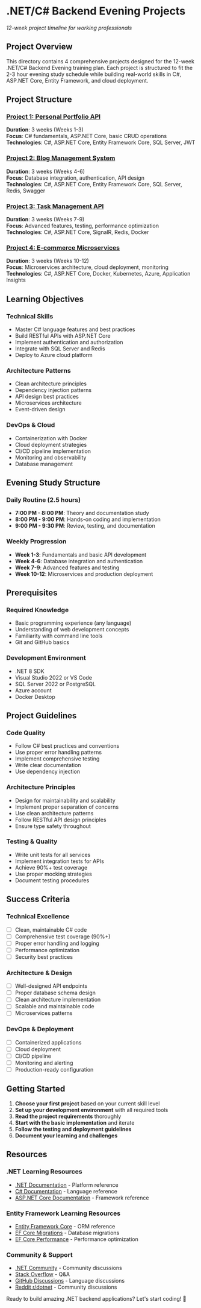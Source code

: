 # .NET/C# Backend Evening Projects
*12-week project timeline for working professionals*

## Project Overview
This directory contains 4 comprehensive projects designed for the 12-week .NET/C# Backend Evening training plan. Each project is structured to fit the 2-3 hour evening study schedule while building real-world skills in C#, ASP.NET Core, Entity Framework, and cloud deployment.

## Project Structure

### [Project 1: Personal Portfolio API](./Project_1_Personal_Portfolio_API.html)
**Duration**: 3 weeks (Weeks 1-3)  
**Focus**: C# fundamentals, ASP.NET Core, basic CRUD operations  
**Technologies**: C#, ASP.NET Core, Entity Framework Core, SQL Server, JWT

### [Project 2: Blog Management System](./Project_2_Blog_Management_System.html)
**Duration**: 3 weeks (Weeks 4-6)  
**Focus**: Database integration, authentication, API design  
**Technologies**: C#, ASP.NET Core, Entity Framework Core, SQL Server, Redis, Swagger

### [Project 3: Task Management API](./Project_3_Task_Management_API.html)
**Duration**: 3 weeks (Weeks 7-9)  
**Focus**: Advanced features, testing, performance optimization  
**Technologies**: C#, ASP.NET Core, SignalR, Redis, Docker

### [Project 4: E-commerce Microservices](./Project_4_E_Commerce_Microservices.html)
**Duration**: 3 weeks (Weeks 10-12)  
**Focus**: Microservices architecture, cloud deployment, monitoring  
**Technologies**: C#, ASP.NET Core, Docker, Kubernetes, Azure, Application Insights

## Learning Objectives

### **Technical Skills**
- Master C# language features and best practices
- Build RESTful APIs with ASP.NET Core
- Implement authentication and authorization
- Integrate with SQL Server and Redis
- Deploy to Azure cloud platform

### **Architecture Patterns**
- Clean architecture principles
- Dependency injection patterns
- API design best practices
- Microservices architecture
- Event-driven design

### **DevOps & Cloud**
- Containerization with Docker
- Cloud deployment strategies
- CI/CD pipeline implementation
- Monitoring and observability
- Database management

## Evening Study Structure

### **Daily Routine (2.5 hours)**
- **7:00 PM - 8:00 PM**: Theory and documentation study
- **8:00 PM - 9:00 PM**: Hands-on coding and implementation
- **9:00 PM - 9:30 PM**: Review, testing, and documentation

### **Weekly Progression**
- **Week 1-3**: Fundamentals and basic API development
- **Week 4-6**: Database integration and authentication
- **Week 7-9**: Advanced features and testing
- **Week 10-12**: Microservices and production deployment

## Prerequisites

### **Required Knowledge**
- Basic programming experience (any language)
- Understanding of web development concepts
- Familiarity with command line tools
- Git and GitHub basics

### **Development Environment**
- .NET 8 SDK
- Visual Studio 2022 or VS Code
- SQL Server 2022 or PostgreSQL
- Azure account
- Docker Desktop

## Project Guidelines

### **Code Quality**
- Follow C# best practices and conventions
- Use proper error handling patterns
- Implement comprehensive testing
- Write clear documentation
- Use dependency injection

### **Architecture Principles**
- Design for maintainability and scalability
- Implement proper separation of concerns
- Use clean architecture patterns
- Follow RESTful API design principles
- Ensure type safety throughout

### **Testing & Quality**
- Write unit tests for all services
- Implement integration tests for APIs
- Achieve 90%+ test coverage
- Use proper mocking strategies
- Document testing procedures

## Success Criteria

### **Technical Excellence**
- [ ] Clean, maintainable C# code
- [ ] Comprehensive test coverage (90%+)
- [ ] Proper error handling and logging
- [ ] Performance optimization
- [ ] Security best practices

### **Architecture & Design**
- [ ] Well-designed API endpoints
- [ ] Proper database schema design
- [ ] Clean architecture implementation
- [ ] Scalable and maintainable code
- [ ] Microservices patterns

### **DevOps & Deployment**
- [ ] Containerized applications
- [ ] Cloud deployment
- [ ] CI/CD pipeline
- [ ] Monitoring and alerting
- [ ] Production-ready configuration

## Getting Started

1. **Choose your first project** based on your current skill level
2. **Set up your development environment** with all required tools
3. **Read the project requirements** thoroughly
4. **Start with the basic implementation** and iterate
5. **Follow the testing and deployment guidelines**
6. **Document your learning and challenges**

## Resources

### **.NET Learning Resources**
- [.NET Documentation](https://docs.microsoft.com/en-us/dotnet/) - Platform reference
- [C# Documentation](https://docs.microsoft.com/en-us/dotnet/csharp/) - Language reference
- [ASP.NET Core Documentation](https://docs.microsoft.com/en-us/aspnet/core/) - Framework reference

### **Entity Framework Learning Resources**
- [Entity Framework Core](https://docs.microsoft.com/en-us/ef/core/) - ORM reference
- [EF Core Migrations](https://docs.microsoft.com/en-us/ef/core/managing-schemas/migrations/) - Database migrations
- [EF Core Performance](https://docs.microsoft.com/en-us/ef/core/performance/) - Performance optimization

### **Community & Support**
- [.NET Community](https://dotnet.microsoft.com/community) - Community discussions
- [Stack Overflow](https://stackoverflow.com/questions/tagged/c%23) - Q&A
- [GitHub Discussions](https://github.com/dotnet/core/discussions) - Language discussions
- [Reddit r/dotnet](https://www.reddit.com/r/dotnet/) - Community discussions

Ready to build amazing .NET backend applications? Let's start coding! 🚀
